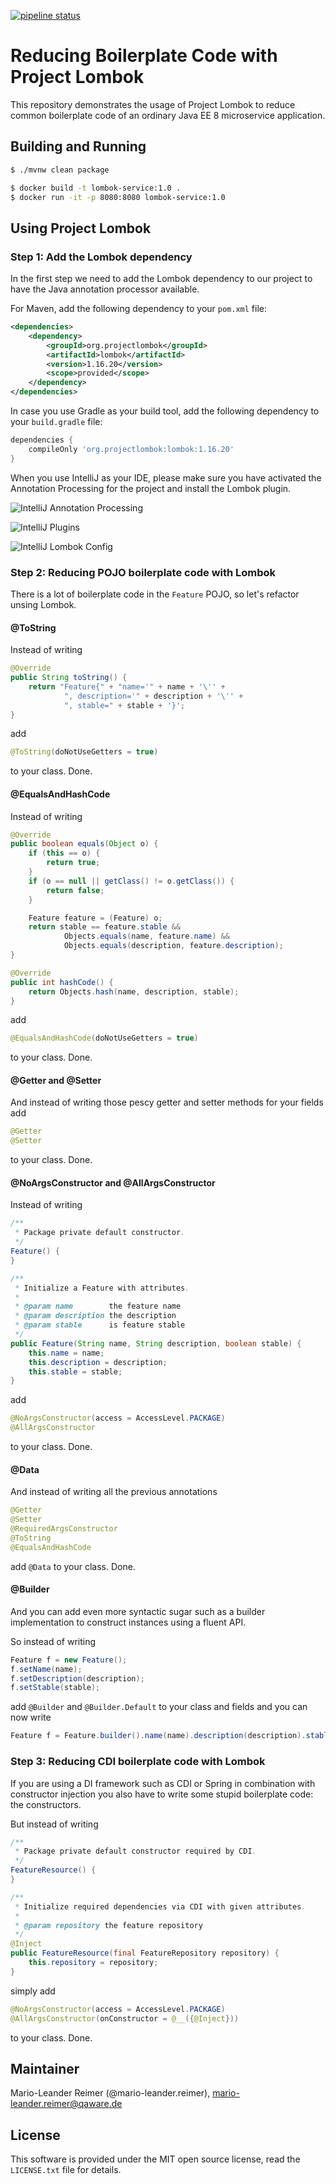 [![pipeline status](https://gitlab.qaware.de/qaware/qacampus/lombok-service/badges/master/pipeline.svg)](https://gitlab.qaware.de/qaware/qacampus/lombok-service/commits/master)

# Reducing Boilerplate Code with Project Lombok

This repository demonstrates the usage of Project Lombok to reduce common boilerplate code
of an ordinary Java EE 8 microservice application.

## Building and Running

```bash
$ ./mvnw clean package

$ docker build -t lombok-service:1.0 .
$ docker run -it -p 8080:8080 lombok-service:1.0 
```

## Using Project Lombok

### Step 1: Add the Lombok dependency

In the first step we need to add the Lombok dependency to our project to have the
Java annotation processor available.

For Maven, add the following dependency to your `pom.xml` file:
```xml
<dependencies>
    <dependency>
        <groupId>org.projectlombok</groupId>
        <artifactId>lombok</artifactId>
        <version>1.16.20</version>
        <scope>provided</scope>
    </dependency>
</dependencies>
```

In case you use Gradle as your build tool, add the following dependency to your `build.gradle` file:
```groovy
dependencies {
	compileOnly 'org.projectlombok:lombok:1.16.20'
}
```

When you use IntelliJ as your IDE, please make sure you have activated the Annotation
Processing for the project and install the Lombok plugin.

![IntelliJ Annotation Processing](intellij-apt.png)

![IntelliJ Plugins](intellij-plugins.png)

![IntelliJ Lombok Config](intellij-lombok.png)


### Step 2: Reducing POJO boilerplate code with Lombok

There is a lot of boilerplate code in the `Feature` POJO, so let's refactor unsing Lombok.

#### @ToString

Instead of writing
```java
@Override
public String toString() {
    return "Feature{" + "name='" + name + '\'' +
            ", description='" + description + '\'' +
            ", stable=" + stable + '}';
}
```

add 
```java 
@ToString(doNotUseGetters = true)
``` 
to your class. Done.

#### @EqualsAndHashCode

Instead of writing
```java
@Override
public boolean equals(Object o) {
    if (this == o) {
        return true;
    }
    if (o == null || getClass() != o.getClass()) {
        return false;
    }

    Feature feature = (Feature) o;
    return stable == feature.stable &&
            Objects.equals(name, feature.name) &&
            Objects.equals(description, feature.description);
}

@Override
public int hashCode() {
    return Objects.hash(name, description, stable);
}
```

add 
```java 
@EqualsAndHashCode(doNotUseGetters = true)
``` 
to your class. Done.

#### @Getter and @Setter

And instead of writing those pescy getter and setter methods for your fields add
```java
@Getter
@Setter
```
to your class. Done.

#### @NoArgsConstructor and @AllArgsConstructor

Instead of writing
```java
/**
 * Package private default constructor.
 */
Feature() {
}

/**
 * Initialize a Feature with attributes.
 *
 * @param name        the feature name
 * @param description the description
 * @param stable      is feature stable
 */
public Feature(String name, String description, boolean stable) {
    this.name = name;
    this.description = description;
    this.stable = stable;
}
```

add 
```java 
@NoArgsConstructor(access = AccessLevel.PACKAGE)
@AllArgsConstructor
``` 
to your class. Done.

#### @Data

And instead of writing all the previous annotations
```java
@Getter
@Setter
@RequiredArgsConstructor
@ToString
@EqualsAndHashCode
``` 

add ```@Data``` to your class. Done.

#### @Builder

And you can add even more syntactic sugar such as a builder implementation
to construct instances using a fluent API.

So instead of writing
```java
Feature f = new Feature();
f.setName(name);
f.setDescription(description);
f.setStable(stable);
```

add ```@Builder``` and ```@Builder.Default``` to your class and fields and you can now write
```java
Feature f = Feature.builder().name(name).description(description).stable(stable).build();
```

### Step 3: Reducing CDI boilerplate code with Lombok

If you are using a DI framework such as CDI or Spring in combination with constructor injection
you also have to write some stupid boilerplate code: the constructors.

But instead of writing
```java
/**
 * Package private default constructor required by CDI.
 */
FeatureResource() {
}

/**
 * Initialize required dependencies via CDI with given attributes.
 *
 * @param repository the feature repository
 */
@Inject
public FeatureResource(final FeatureRepository repository) {
    this.repository = repository;
}
```

simply add   
```java 
@NoArgsConstructor(access = AccessLevel.PACKAGE)
@AllArgsConstructor(onConstructor = @__({@Inject}))
``` 
to your class. Done.

## Maintainer

Mario-Leander Reimer (@mario-leander.reimer), <mario-leander.reimer@qaware.de>

## License

This software is provided under the MIT open source license, read the `LICENSE.txt` 
file for details.